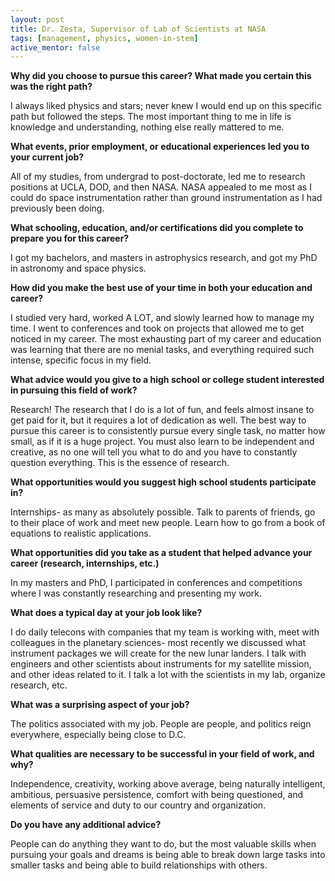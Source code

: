 ```yaml
---
layout: post
title: Dr. Zesta, Supervisor of Lab of Scientists at NASA
tags: [management, physics, women-in-stem]
active_mentor: false
---
```


**Why did you choose to pursue this career?  What made you certain this was the right path?**

I always liked physics and stars; never knew I would end up on this specific path but followed the steps. The most important thing to me in life is knowledge and understanding, nothing else really mattered to me.

**What events, prior employment, or educational experiences led you to your current job?**

All of my studies, from undergrad to post-doctorate, led me to research positions at UCLA, DOD, and then NASA. NASA appealed to me most as I could do space instrumentation rather than ground instrumentation as I had previously been doing.

**What schooling, education, and/or certifications did you complete to prepare you for this career?**

I got my bachelors, and masters in astrophysics research, and got my PhD in astronomy and space physics.

**How did you make the best use of your time in both your education and career?**

I studied very hard, worked A LOT, and slowly learned how to manage my time. I went to conferences and took on projects that allowed me to get noticed in my career. The most exhausting part of my career and education was learning that there are no menial tasks, and everything required such intense, specific focus in my field.

**What advice would you give to a high school or college student interested in pursuing this field of work?**

Research! The research that I do is a lot of fun, and feels almost insane to get paid for it, but it requires a lot of dedication as well. The best way to pursue this career is to consistently pursue every single task, no matter how small, as if it is a huge project. You must also learn to be independent and creative, as no one will tell you what to do and you have to constantly question everything. This is the essence of research.

**What opportunities would you suggest high school students participate in?**

Internships- as many as absolutely possible. Talk to parents of friends, go to their place of work and meet new people. Learn how to go from a book of equations to realistic applications.

**What opportunities did you take as a student that helped advance your career (research, internships, etc.)**

In my masters and PhD, I participated in conferences and competitions where I was constantly researching and presenting my work.

**What does a typical day at your job look like?**

I do daily telecons with companies that my team is working with, meet with colleagues in the planetary sciences- most recently we discussed what instrument packages we will create for the new lunar landers. I talk with engineers and other scientists about instruments for my satellite mission, and other ideas related to it. I talk a lot with the scientists in my lab, organize research, etc.

**What was a surprising aspect of your job?**

The politics associated with my job. People are people, and politics reign everywhere, especially being close to D.C.

**What qualities are necessary to be successful in your field of work, and why?**

Independence, creativity, working above average, being naturally intelligent, ambitious, persuasive persistence, comfort with being questioned, and elements of service and duty to our country and organization.

**Do you have any additional advice?**

People can do anything they want to do, but the most valuable skills when pursuing your goals and dreams is being able to break down large tasks into smaller tasks and being able to build relationships with others.
